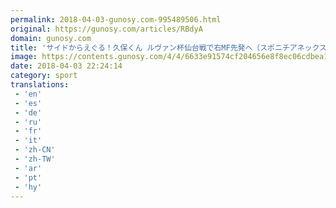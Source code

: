 ```yaml
---
permalink: 2018-04-03-gunosy.com-995489506.html
original: https://gunosy.com/articles/RBdyA
domain: gunosy.com
title: 'サイドからえぐる！久保くん ルヴァン杯仙台戦で右MF先発へ（スポニチアネックス） - グノシー'
image: https://contents.gunosy.com/4/4/6633e91574cf204656e8f8ec06cdbea1_content.jpg
date: 2018-04-03 22:24:14
category: sport
translations: 
 - 'en'
 - 'es'
 - 'de'
 - 'ru'
 - 'fr'
 - 'it'
 - 'zh-CN'
 - 'zh-TW'
 - 'ar'
 - 'pt'
 - 'hy'
---
```


